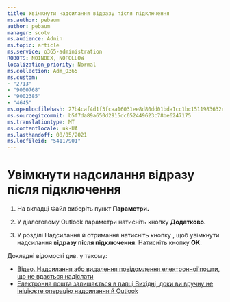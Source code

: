 ```yaml
---
title: Увімкнути надсилання відразу після підключення
ms.author: pebaum
author: pebaum
manager: scotv
ms.audience: Admin
ms.topic: article
ms.service: o365-administration
ROBOTS: NOINDEX, NOFOLLOW
localization_priority: Normal
ms.collection: Adm_O365
ms.custom:
- "2713"
- "9000768"
- "9002385"
- "4645"
ms.openlocfilehash: 27b4caf4d1f3fcaa16031ee8d80dd01bda1cc1bc1511983632ebbabf82f8ecbc
ms.sourcegitcommit: b5f7da89a650d2915dc652449623c78be6247175
ms.translationtype: MT
ms.contentlocale: uk-UA
ms.lasthandoff: 08/05/2021
ms.locfileid: "54117901"
---
```

# <a name="enable-send-immediately-when-connected"></a>Увімкнути надсилання відразу після підключення
 
1. На вкладці Файл виберіть пункт **Параметри.**

2. У діалоговому Outlook параметри натисніть кнопку **Додатково.**

3. У розділі Надсилання й отримання натисніть кнопку , щоб увімкнути надсилання **відразу після підключення**. Натисніть кнопку **OK**.

Докладні відомості див. у такому:
- [Відео. Надсилання або видалення повідомлення електронної пошти, що не вдається надіслати](https://support.office.com/article/Video-Send-or-delete-an-email-stuck-in-your-outbox-26d5d34a-4e5f-444a-a9e8-44db04a94dec) 
- [Електронна пошта залишається в папці Вихідні, доки ви вручну не ініціюєте операцію надсилання й Outlook](https://support.microsoft.com/help/2797572/email-stays-in-the-outbox-folder-until-you-manually-initiate-a-send-re)
